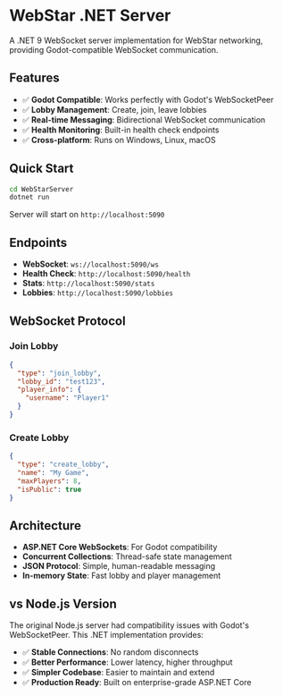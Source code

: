# WebStar .NET Server

A .NET 9 WebSocket server implementation for WebStar networking, providing Godot-compatible WebSocket communication.

## Features

- ✅ **Godot Compatible**: Works perfectly with Godot's WebSocketPeer
- ✅ **Lobby Management**: Create, join, leave lobbies
- ✅ **Real-time Messaging**: Bidirectional WebSocket communication
- ✅ **Health Monitoring**: Built-in health check endpoints
- ✅ **Cross-platform**: Runs on Windows, Linux, macOS

## Quick Start

```bash
cd WebStarServer
dotnet run
```

Server will start on `http://localhost:5090`

## Endpoints

- **WebSocket**: `ws://localhost:5090/ws`
- **Health Check**: `http://localhost:5090/health`
- **Stats**: `http://localhost:5090/stats`
- **Lobbies**: `http://localhost:5090/lobbies`

## WebSocket Protocol

### Join Lobby
```json
{
  "type": "join_lobby",
  "lobby_id": "test123",
  "player_info": {
    "username": "Player1"
  }
}
```

### Create Lobby
```json
{
  "type": "create_lobby",
  "name": "My Game",
  "maxPlayers": 8,
  "isPublic": true
}
```

## Architecture

- **ASP.NET Core WebSockets**: For Godot compatibility
- **Concurrent Collections**: Thread-safe state management
- **JSON Protocol**: Simple, human-readable messaging
- **In-memory State**: Fast lobby and player management

## vs Node.js Version

The original Node.js server had compatibility issues with Godot's WebSocketPeer. This .NET implementation provides:

- ✅ **Stable Connections**: No random disconnects
- ✅ **Better Performance**: Lower latency, higher throughput  
- ✅ **Simpler Codebase**: Easier to maintain and extend
- ✅ **Production Ready**: Built on enterprise-grade ASP.NET Core
